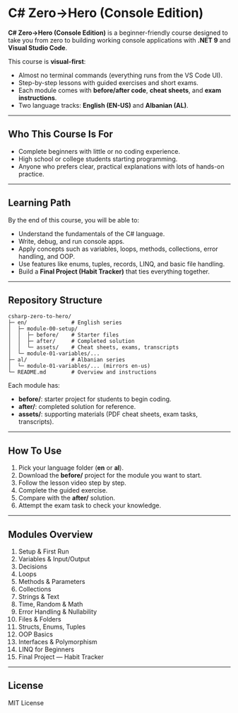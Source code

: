 
# C# Zero→Hero (Console Edition)

**C# Zero→Hero (Console Edition)** is a beginner-friendly course designed to take you from zero to building working console applications with **.NET 9** and **Visual Studio Code**.

This course is **visual-first**:  
- Almost no terminal commands (everything runs from the VS Code UI).  
- Step-by-step lessons with guided exercises and short exams.  
- Each module comes with **before/after code**, **cheat sheets**, and **exam instructions**.  
- Two language tracks: **English (EN-US)** and **Albanian (AL)**.

---

## Who This Course Is For
- Complete beginners with little or no coding experience.  
- High school or college students starting programming.  
- Anyone who prefers clear, practical explanations with lots of hands-on practice.

---

## Learning Path

By the end of this course, you will be able to:  
- Understand the fundamentals of the C# language.  
- Write, debug, and run console apps.  
- Apply concepts such as variables, loops, methods, collections, error handling, and OOP.  
- Use features like enums, tuples, records, LINQ, and basic file handling.  
- Build a **Final Project (Habit Tracker)** that ties everything together.

---

## Repository Structure

```
csharp-zero-to-hero/
├─ en/              # English series
│  ├─ module-00-setup/
│  │  ├─ before/    # Starter files
│  │  ├─ after/     # Completed solution
│  │  └─ assets/    # Cheat sheets, exams, transcripts
│  └─ module-01-variables/...
├─ al/              # Albanian series
│  └─ module-01-variables/... (mirrors en-us)
└─ README.md        # Overview and instructions
```

Each module has:  
- **before/**: starter project for students to begin coding.  
- **after/**: completed solution for reference.  
- **assets/**: supporting materials (PDF cheat sheets, exam tasks, transcripts).

---

## How To Use

1. Pick your language folder (**en** or **al**).  
2. Download the **before/** project for the module you want to start.  
3. Follow the lesson video step by step.  
4. Complete the guided exercise.  
5. Compare with the **after/** solution.  
6. Attempt the exam task to check your knowledge.

---

## Modules Overview

1. Setup & First Run  
2. Variables & Input/Output  
3. Decisions
4. Loops
5. Methods & Parameters  
6. Collections
7. Strings & Text  
8. Time, Random & Math  
9. Error Handling & Nullability  
10. Files & Folders  
11. Structs, Enums, Tuples  
12. OOP Basics
13. Interfaces & Polymorphism  
14. LINQ for Beginners  
15. Final Project — Habit Tracker  

---

## License
MIT License
